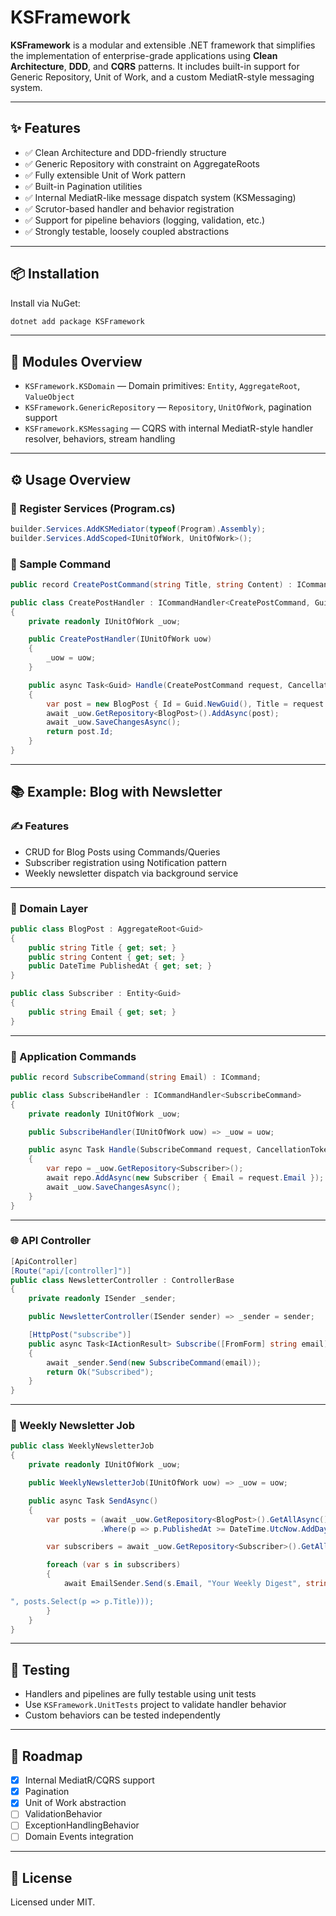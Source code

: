 # KSFramework

**KSFramework** is a modular and extensible .NET framework that simplifies the implementation of enterprise-grade applications using **Clean Architecture**, **DDD**, and **CQRS** patterns. It includes built-in support for Generic Repository, Unit of Work, and a custom MediatR-style messaging system.

---

## ✨ Features

- ✅ Clean Architecture and DDD-friendly structure
- ✅ Generic Repository with constraint on AggregateRoots
- ✅ Fully extensible Unit of Work pattern
- ✅ Built-in Pagination utilities
- ✅ Internal MediatR-like message dispatch system (KSMessaging)
- ✅ Scrutor-based handler and behavior registration
- ✅ Support for pipeline behaviors (logging, validation, etc.)
- ✅ Strongly testable, loosely coupled abstractions

---

## 📦 Installation

Install via NuGet:

```bash
dotnet add package KSFramework
```

---

## 🧰 Modules Overview

- `KSFramework.KSDomain` — Domain primitives: `Entity`, `AggregateRoot`, `ValueObject`
- `KSFramework.GenericRepository` — `Repository`, `UnitOfWork`, pagination support
- `KSFramework.KSMessaging` — CQRS with internal MediatR-style handler resolver, behaviors, stream handling

---

## ⚙️ Usage Overview

### 🧱 Register Services (Program.cs)

```csharp
builder.Services.AddKSMediator(typeof(Program).Assembly);
builder.Services.AddScoped<IUnitOfWork, UnitOfWork>();
```

### 🧪 Sample Command

```csharp
public record CreatePostCommand(string Title, string Content) : ICommand<Guid>;

public class CreatePostHandler : ICommandHandler<CreatePostCommand, Guid>
{
    private readonly IUnitOfWork _uow;

    public CreatePostHandler(IUnitOfWork uow)
    {
        _uow = uow;
    }

    public async Task<Guid> Handle(CreatePostCommand request, CancellationToken cancellationToken)
    {
        var post = new BlogPost { Id = Guid.NewGuid(), Title = request.Title, Content = request.Content };
        await _uow.GetRepository<BlogPost>().AddAsync(post);
        await _uow.SaveChangesAsync();
        return post.Id;
    }
}
```

---

## 📚 Example: Blog with Newsletter

### ✍️ Features

- CRUD for Blog Posts using Commands/Queries
- Subscriber registration using Notification pattern
- Weekly newsletter dispatch via background service

---

### 🧩 Domain Layer

```csharp
public class BlogPost : AggregateRoot<Guid>
{
    public string Title { get; set; }
    public string Content { get; set; }
    public DateTime PublishedAt { get; set; }
}

public class Subscriber : Entity<Guid>
{
    public string Email { get; set; }
}
```

---

### 🧠 Application Commands

```csharp
public record SubscribeCommand(string Email) : ICommand;

public class SubscribeHandler : ICommandHandler<SubscribeCommand>
{
    private readonly IUnitOfWork _uow;

    public SubscribeHandler(IUnitOfWork uow) => _uow = uow;

    public async Task Handle(SubscribeCommand request, CancellationToken cancellationToken)
    {
        var repo = _uow.GetRepository<Subscriber>();
        await repo.AddAsync(new Subscriber { Email = request.Email });
        await _uow.SaveChangesAsync();
    }
}
```

---

### 🌐 API Controller

```csharp
[ApiController]
[Route("api/[controller]")]
public class NewsletterController : ControllerBase
{
    private readonly ISender _sender;

    public NewsletterController(ISender sender) => _sender = sender;

    [HttpPost("subscribe")]
    public async Task<IActionResult> Subscribe([FromForm] string email)
    {
        await _sender.Send(new SubscribeCommand(email));
        return Ok("Subscribed");
    }
}
```

---

### 📨 Weekly Newsletter Job

```csharp
public class WeeklyNewsletterJob
{
    private readonly IUnitOfWork _uow;

    public WeeklyNewsletterJob(IUnitOfWork uow) => _uow = uow;

    public async Task SendAsync()
    {
        var posts = (await _uow.GetRepository<BlogPost>().GetAllAsync())
                    .Where(p => p.PublishedAt >= DateTime.UtcNow.AddDays(-7));

        var subscribers = await _uow.GetRepository<Subscriber>().GetAllAsync();

        foreach (var s in subscribers)
        {
            await EmailSender.Send(s.Email, "Your Weekly Digest", string.Join("

", posts.Select(p => p.Title)));
        }
    }
}
```

---

## 🧪 Testing

- Handlers and pipelines are fully testable using unit tests
- Use `KSFramework.UnitTests` project to validate handler behavior
- Custom behaviors can be tested independently

---

## 📌 Roadmap

- [x] Internal MediatR/CQRS support
- [x] Pagination
- [x] Unit of Work abstraction
- [ ] ValidationBehavior
- [ ] ExceptionHandlingBehavior
- [ ] Domain Events integration

---

## 📄 License

Licensed under MIT.